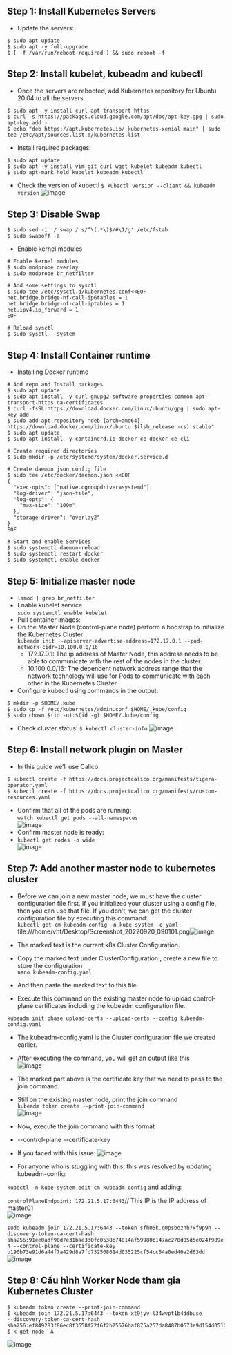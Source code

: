## Step 1: Install Kubernetes Servers
- Update the servers:
```
$ sudo apt update
$ sudo apt -y full-upgrade
$ [ -f /var/run/reboot-required ] && sudo reboot -f
```
## Step 2: Install kubelet, kubeadm and kubectl
- Once the servers are rebooted, add Kubernetes repository for Ubuntu 20.04 to all the servers.
```
$ sudo apt -y install curl apt-transport-https
$ curl -s https://packages.cloud.google.com/apt/doc/apt-key.gpg | sudo apt-key add -
$ echo "deb https://apt.kubernetes.io/ kubernetes-xenial main" | sudo tee /etc/apt/sources.list.d/kubernetes.list
```
- Install required packages:
```
$ sudo apt update
$ sudo apt -y install vim git curl wget kubelet kubeadm kubectl
$ sudo apt-mark hold kubelet kubeadm kubectl
```
- Check the version of kubectl
`$ kubectl version --client && kubeadm version`
![image](https://user-images.githubusercontent.com/92737759/165881934-55110bf6-9587-4266-a3f4-cc6b3039d22a.png)
## Step 3: Disable Swap
```
$ sudo sed -i '/ swap / s/^\(.*\)$/#\1/g' /etc/fstab
$ sudo swapoff -a
```
- Enable kernel modules
```
# Enable kernel modules
$ sudo modprobe overlay
$ sudo modprobe br_netfilter

# Add some settings to sysctl
$ sudo tee /etc/sysctl.d/kubernetes.conf<<EOF
net.bridge.bridge-nf-call-ip6tables = 1
net.bridge.bridge-nf-call-iptables = 1
net.ipv4.ip_forward = 1
EOF

# Reload sysctl
$ sudo sysctl --system
```
## Step 4: Install Container runtime
- Installing Docker runtime
```
# Add repo and Install packages
$ sudo apt update
$ sudo apt install -y curl gnupg2 software-properties-common apt-transport-https ca-certificates
$ curl -fsSL https://download.docker.com/linux/ubuntu/gpg | sudo apt-key add -
$ sudo add-apt-repository "deb [arch=amd64] https://download.docker.com/linux/ubuntu $(lsb_release -cs) stable"
$ sudo apt update
$ sudo apt install -y containerd.io docker-ce docker-ce-cli

# Create required directories
$ sudo mkdir -p /etc/systemd/system/docker.service.d

# Create daemon json config file
$ sudo tee /etc/docker/daemon.json <<EOF
{
  "exec-opts": ["native.cgroupdriver=systemd"],
  "log-driver": "json-file",
  "log-opts": {
    "max-size": "100m"
  },
  "storage-driver": "overlay2"
}
EOF

# Start and enable Services
$ sudo systemctl daemon-reload 
$ sudo systemctl restart docker
$ sudo systemctl enable docker
```
## Step 5: Initialize master node
- `lsmod | grep br_netfilter`
- Enable kubelet service  
`sudo systemctl enable kubelet`
- Pull container images:
- On the Master Node (control-plane node) perform a boostrap to initialize the Kubernetes Cluster  
`kubeadm init --apiserver-advertise-address=172.17.0.1 --pod-network-cidr=10.100.0.0/16`
  + 172.17.0.1: The ip address of Master Node, this address needs to be able to communicate with the rest of the nodes in the cluster.
  + 10.100.0.0/16: The dependent network address range that the network technology will use for Pods to communicate with each other in the Kubernetes Cluster
- Configure kubectl using commands in the output:
```
$ mkdir -p $HOME/.kube
$ sudo cp -f /etc/kubernetes/admin.conf $HOME/.kube/config
$ sudo chown $(id -u):$(id -g) $HOME/.kube/config
```
- Check cluster status:
`$ kubectl cluster-info`
![image](https://user-images.githubusercontent.com/92737759/165884205-524356ad-e0dc-42e1-8135-45ea111b4ab0.png)
## Step 6: Install network plugin on Master
- In this guide we’ll use Calico. 
```
$ kubectl create -f https://docs.projectcalico.org/manifests/tigera-operator.yaml 
$ kubectl create -f https://docs.projectcalico.org/manifests/custom-resources.yaml
```
- Confirm that all of the pods are running:  
`watch kubectl get pods --all-namespaces`  
![image](https://user-images.githubusercontent.com/92737759/165884524-7e51b140-5719-42f6-b0bc-709f85ad9db4.png)
- Confirm master node is ready:  
- `kubectl get nodes -o wide`  
![image](https://user-images.githubusercontent.com/92737759/165884638-265f549f-dea9-4582-bf01-233b063fdca8.png)
## Step 7: Add another master node to kubernetes cluster
- Before we can join a new master node, we must have the cluster configuration file first. If you initialized your cluster using a config file, then you can use that file. If you don’t, we can get the cluster configuration file by executing this command:  
`kubectl get cm kubeadm-config -n kube-system -o yaml`  
file:///home/vht/Desktop/Screenshot_20220920_090101.png![image](https://user-images.githubusercontent.com/92737759/191150925-173fc47b-c989-4265-b9d2-bbf8964918fb.png)  
- The marked text is the current k8s Cluster Configuration.

- Copy the marked text under ClusterConfiguration:, create a new file to store the configuration  
`nano kubeadm-config.yaml`  
- And then paste the marked text to this file.
- Execute this command on the existing master node to upload control-plane certificates including the kubeadm configuration file.  

`kubeadm init phase upload-certs --upload-certs --config kubeadm-config.yaml`  
- The kubeadm-config.yaml is the Cluster configuration file we created earlier.

- After executing the command, you will get an output like this  
![image](https://user-images.githubusercontent.com/92737759/191151291-52f26fe3-828b-47c8-beeb-c64748d2da54.png)
- The marked part above is the certificate key that we need to pass to the join command.

- Still on the existing master node, print the join command  
`kubeadm token create --print-join-command`  
![image](https://user-images.githubusercontent.com/92737759/191151463-3d7818bd-e009-4952-a24a-9ae86ed39193.png)
- Now, execute the join command with this format  

- <basic join command> --control-plane --certificate-key <ceritifcate-key>  
- If you faced with this issue:
![image](https://user-images.githubusercontent.com/92737759/191151701-e6a7dd64-34a1-40f9-89b9-f6e794df71cc.png)
- For anyone who is stuggling with this, this was resolved by updating kubeadm-config:

`kubectl -n kube-system edit cm kubeadm-config`
and adding:

`controlPlaneEndpoint: 172.21.5.17:6443`// This IP is the IP address of master01  
![image](https://user-images.githubusercontent.com/92737759/191152000-04948d4c-5d64-4933-9dee-26180244308c.png)

`sudo kubeadm join 172.21.5.17:6443 --token sfh05k.q0psbozhb7xf9p9h --discovery-token-ca-cert-hash sha256:91ee0adf90d7e31bae330fc0538b74014af59980b147ac278d05d5e024f989e4 --control-plane --certificate-key b190b73e91d6a44f7a429d8a7fd732508614d035225cf54cc54a0ed40a2d63dd
`
![image](https://user-images.githubusercontent.com/92737759/191152204-e80f54b3-f533-4be2-a443-914ead4c5369.png)

## Step 8: Cấu hình Worker Node tham gia Kubernetes Cluster
```
$ kubeadm token create --print-join-command
$ kubeadm join 172.21.5.17:6443 --token xt9jyv.l34wvpt1b4ddbuse  
--discovery-token-ca-cert-hash sha256:ef849283f86ec8f3658f22f6f2b25576baf875a257da8487b0673e9d154d0510
$ k get node -A
```
![image](https://user-images.githubusercontent.com/92737759/184492192-95b86132-b08f-4bdd-9d0e-842b95757823.png)









